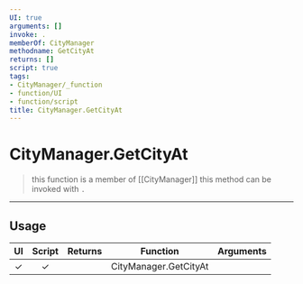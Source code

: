 ```yaml
---
UI: true
arguments: []
invoke: .
memberOf: CityManager
methodname: GetCityAt
returns: []
script: true
tags:
- CityManager/_function
- function/UI
- function/script
title: CityManager.GetCityAt
---
```

# CityManager.GetCityAt
> this function is a member of [[CityManager]]
> this method can be invoked with `.`
-----
## Usage
|  UI | Script | Returns | Function | Arguments |
|:---:|:------:|-------:|:--------:|:---------|
|✓|✓||CityManager.GetCityAt||
